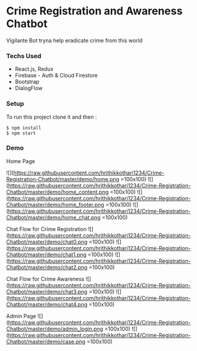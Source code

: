 # Crime Registration and Awareness Chatbot
Vigilante Bot tryna help eradicate crime from this world

### Techs Used
* React.js, Redux
* Firebase - Auth & Cloud Firestore
* Bootstrap
* DialogFlow

### Setup
To run this project clone it and then :
```
$ npm install
$ npm start
```

### Demo
Home Page

![](https://raw.githubusercontent.com/hrithikkothari1234/Crime-Registration-Chatbot/master/demo/home.png =100x100)
![](https://raw.githubusercontent.com/hrithikkothari1234/Crime-Registration-Chatbot/master/demo/home_content.png =100x100)
![](https://raw.githubusercontent.com/hrithikkothari1234/Crime-Registration-Chatbot/master/demo/home_footer.png =100x100)
![](https://raw.githubusercontent.com/hrithikkothari1234/Crime-Registration-Chatbot/master/demo/home_chat.png =100x100)

Chat Flow for Crime Registration
![](https://raw.githubusercontent.com/hrithikkothari1234/Crime-Registration-Chatbot/master/demo/chat0.png =100x100)
![](https://raw.githubusercontent.com/hrithikkothari1234/Crime-Registration-Chatbot/master/demo/chat1.png =100x100)
![](https://raw.githubusercontent.com/hrithikkothari1234/Crime-Registration-Chatbot/master/demo/chat2.png =100x100)

Chat Flow for Crime Awareness
![](https://raw.githubusercontent.com/hrithikkothari1234/Crime-Registration-Chatbot/master/demo/chat3.png =100x100)
![](https://raw.githubusercontent.com/hrithikkothari1234/Crime-Registration-Chatbot/master/demo/chat4.png =100x100)

Admin Page
![](https://raw.githubusercontent.com/hrithikkothari1234/Crime-Registration-Chatbot/master/demo/admin_login.png =100x100)
![](https://raw.githubusercontent.com/hrithikkothari1234/Crime-Registration-Chatbot/master/demo/case.png =100x100)
